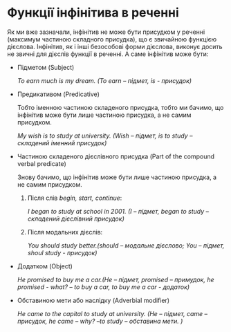 # Функцiї iнфiнiтива в реченнi

<p>Як ми вже зазначали, інфінітив не може бути присудком у реченні (максимум частиною складного присудка), що є звичайною функцією дієслова. Інфінітив, як і інші безособові форми дієслова, виконує досить не звичні для дієслів функції в реченні. А саме інфінітив може бути:</p>

<ul>
<li><span class="p1">Підметом</span> (Subject)</li>
<p><i>To earn much is my dream. (To earn – підмет, is - присудок)</i></p>
<li><span class="p1">Предикативом</span> (Predicative)</li>
<p>Тобто іменною частиною складеного присудка, тобто ми бачимо, що інфінітив може бути лише частиною присудка, а не самим присудком.</p>
<p><i>My wish is to study at university. (Wish – підмет, is to study – складений іменний присудок)</i></p>
<li><span class="p1">Частиною складеного дієслівного присудка</span> (Part of the compound verbal predicate)</li>
<p>Знову бачимо, що інфінітив може бути лише частиною присудка, а не самим присудком.</p>
<ol>
<li>Після слів <i>begin, start, continue</i>:</li>
<p><i>I began to study at school in 2001. (I – підмет, began to study – складений дієслівний присудок)</i></p>
<li>Після модальних дієслів:</li>
<p><i>You should study better.(should – модальне дієслово; You – підмет, shoul study - присудок)</i></p>
</ol>
<li><span class="p1">Додатком</span> (Object)</li>
<p><i>He promised to buy me a car.(He – підмет, promised – примудок, he promised -  what? – to buy a car, to buy me a car - додаток)</i></p>
<li>Обставиною мети або наслідку (Adverbial modifier)</li>
<p><i>He came to the capital to study at university. (He – підмет, came – присудок, he came – why? –to study – обставина мети. )</i></p>
</ul>


